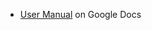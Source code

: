 - [User Manual](https://docs.google.com/document/d/13EFGUQ4-X6neqiezNT37ncMQQvzkxdG-otQQURJ_sGE/edit?usp=sharing) on Google Docs
